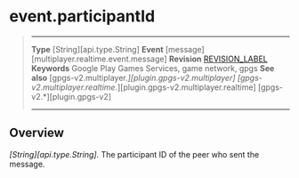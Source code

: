 # event.participantId

> --------------------- ------------------------------------------------------------------------------------------
> __Type__              [String][api.type.String]
> __Event__             [message][multiplayer.realtime.event.message]
> __Revision__          [REVISION_LABEL](REVISION_URL)
> __Keywords__          Google Play Games Services, game network, gpgs
> __See also__          [gpgs-v2.multiplayer.*][plugin.gpgs-v2.multiplayer]
>                       [gpgs-v2.multiplayer.realtime.*][plugin.gpgs-v2.multiplayer.realtime]
>                       [gpgs-v2.*][plugin.gpgs-v2]
> --------------------- ------------------------------------------------------------------------------------------

## Overview

_[String][api.type.String]._ The participant ID of the peer who sent the message.